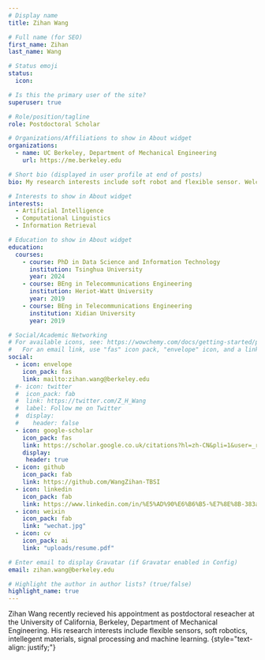 ```yaml
---
# Display name
title: Zihan Wang

# Full name (for SEO)
first_name: Zihan
last_name: Wang

# Status emoji
status:
  icon:

# Is this the primary user of the site?
superuser: true

# Role/position/tagline
role: Postdoctoral Scholar

# Organizations/Affiliations to show in About widget
organizations:
  - name: UC Berkeley, Department of Mechanical Engineering
    url: https://me.berkeley.edu

# Short bio (displayed in user profile at end of posts)
bio: My research interests include soft robot and flexible sensor. Welcome to contact me.

# Interests to show in About widget
interests:
  - Artificial Intelligence
  - Computational Linguistics
  - Information Retrieval

# Education to show in About widget
education:
  courses:
    - course: PhD in Data Science and Information Technology
      institution: Tsinghua University
      year: 2024
    - course: BEng in Telecommunications Engineering
      institution: Heriot-Watt University
      year: 2019
    - course: BEng in Telecommunications Engineering
      institution: Xidian University
      year: 2019

# Social/Academic Networking
# For available icons, see: https://wowchemy.com/docs/getting-started/page-builder/#icons
#   For an email link, use "fas" icon pack, "envelope" icon, and a link in the form "mailto:your-email@example.com" or "/#contact" for contact widget.
social:
  - icon: envelope
    icon_pack: fas
    link: mailto:zihan.wang@berkeley.edu
  #- icon: twitter
  #  icon_pack: fab
  #  link: https://twitter.com/Z_H_Wang
  #  label: Follow me on Twitter
  #  display:
  #    header: false
  - icon: google-scholar
    icon_pack: fas
    link: https://scholar.google.co.uk/citations?hl=zh-CN&pli=1&user=_rH7NooAAAAJ
    display:
     header: true
  - icon: github
    icon_pack: fab
    link: https://github.com/WangZihan-TBSI
  - icon: linkedin
    icon_pack: fab
    link: https://www.linkedin.com/in/%E5%AD%90%E6%B6%B5-%E7%8E%8B-383a57109/?lipi=urn%3Ali%3Apage%3Ad_flagship3_feed%3Brod%2BY1FaSoG1tmn4coqUTQ%3D%3D
  - icon: weixin
    icon_pack: fab
    link: "wechat.jpg"
  - icon: cv
    icon_pack: ai
    link: "uploads/resume.pdf"

# Enter email to display Gravatar (if Gravatar enabled in Config)
email: zihan.wang@berkeley.edu

# Highlight the author in author lists? (true/false)
highlight_name: true
---
```


Zihan Wang recently recieved his appointment as postdoctoral reseacher at the University of California, Berkeley, Department of Mechanical Engineering. His research interests include flexible sensors, soft robotics, intellegent materials, signal processing and machine learning.
{style="text-align: justify;"}
